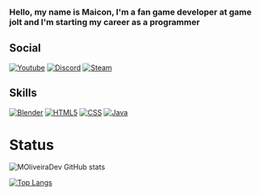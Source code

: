 ### Hello, my name is Maicon, I'm a fan game developer at game jolt and I'm starting my career as a programmer

## Social 

[![Youtube](https://img.shields.io/badge/YouTube-FF0000?style=for-the-badge&logo=youtube&logoColor=white)](https://www.youtube.com/@maicon.pk3125) [![Discord](https://img.shields.io/badge/Discord-7289DA?style=for-the-badge&logo=discord&logoColor=white)](https://discord.com/users/themankok) [![Steam](https://img.shields.io/badge/Steam-000000?style=for-the-badge&logo=steam&logoColor=white)](https://steamcommunity.com/profiles/76561199239195951/)

## Skills

[![Blender](https://img.shields.io/badge/blender-%23F5792A.svg?style=for-the-badge&logo=blender&logoColor=white)](https://www.blender.org/) [![HTML5](https://img.shields.io/badge/HTML5-E34F26?style=for-the-badge&logo=html5&logoColor=white)](https://developer.mozilla.org/en-US/docs/Glossary/HTML5/) [![CSS](https://img.shields.io/badge/CSS3-1572B6?style=for-the-badge&logo=css3&logoColor=white)](https://developer.mozilla.org/en-US/docs/Web/CSS) [![Java](https://img.shields.io/badge/Java-ED8B00?style=for-the-badge&logo=openjdk&logoColor=whitehttps://img.shields.io/badge/blender-%23F5792A.svg?style=for-the-badge&logo=blender&logoColor=whit)](https://www.oracle.com/br/java/technologies/downloads/)

# Status

![MOliveiraDev GitHub stats](https://github-readme-stats.vercel.app/api?username=MOliveiraDev&show_icons=true&theme=dracula)

[![Top Langs](https://github-readme-stats.vercel.app/api/top-langs/?username=MOliveiraDev)](https://github.com/MOliveiraDev/github-readme-stats)


